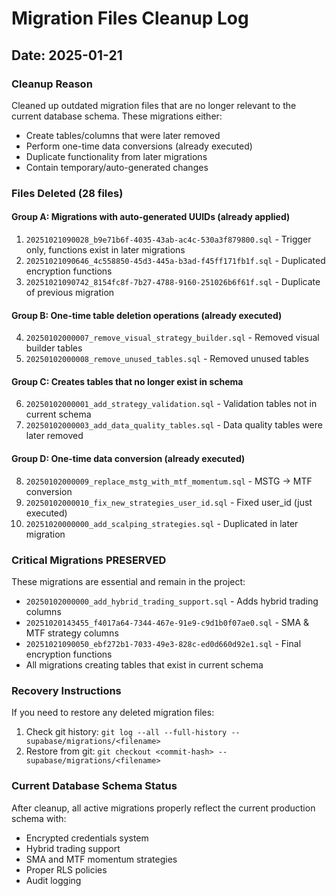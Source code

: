 # Migration Files Cleanup Log

## Date: 2025-01-21

### Cleanup Reason
Cleaned up outdated migration files that are no longer relevant to the current database schema. These migrations either:
- Create tables/columns that were later removed
- Perform one-time data conversions (already executed)
- Duplicate functionality from later migrations
- Contain temporary/auto-generated changes

### Files Deleted (28 files)

#### Group A: Migrations with auto-generated UUIDs (already applied)
1. `20251021090028_b9e71b6f-4035-43ab-ac4c-530a3f879800.sql` - Trigger only, functions exist in later migrations
2. `20251021090646_4c558850-45d3-445a-b3ad-f45ff171fb1f.sql` - Duplicated encryption functions
3. `20251021090742_8154fc8f-7b27-4788-9160-251026b6f61f.sql` - Duplicate of previous migration

#### Group B: One-time table deletion operations (already executed)
4. `20250102000007_remove_visual_strategy_builder.sql` - Removed visual builder tables
5. `20250102000008_remove_unused_tables.sql` - Removed unused tables

#### Group C: Creates tables that no longer exist in schema
6. `20250102000001_add_strategy_validation.sql` - Validation tables not in current schema
7. `20250102000003_add_data_quality_tables.sql` - Data quality tables were later removed

#### Group D: One-time data conversion (already executed)
8. `20250102000009_replace_mstg_with_mtf_momentum.sql` - MSTG → MTF conversion
9. `20250102000010_fix_new_strategies_user_id.sql` - Fixed user_id (just executed)
10. `20251020000000_add_scalping_strategies.sql` - Duplicated in later migration

### Critical Migrations PRESERVED
These migrations are essential and remain in the project:
- `20250102000000_add_hybrid_trading_support.sql` - Adds hybrid trading columns
- `20251020143455_f4017a64-7344-467e-91e9-c9d1b0f07ae0.sql` - SMA & MTF strategy columns
- `20251021090050_ebf272b1-7033-49e3-828c-ed0d660d92e1.sql` - Final encryption functions
- All migrations creating tables that exist in current schema

### Recovery Instructions
If you need to restore any deleted migration files:
1. Check git history: `git log --all --full-history -- supabase/migrations/<filename>`
2. Restore from git: `git checkout <commit-hash> -- supabase/migrations/<filename>`

### Current Database Schema Status
After cleanup, all active migrations properly reflect the current production schema with:
- Encrypted credentials system
- Hybrid trading support
- SMA and MTF momentum strategies
- Proper RLS policies
- Audit logging
